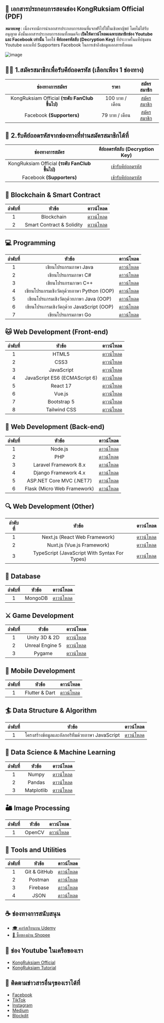 ## 📖 เอกสารประกอบการสอนช่อง KongRuksiam Official (PDF)
**_หมายเหตุ_** : เนื่องจากมีการนำเอกสารประกอบการสอนที่แจกฟรีไปใช้ในเชิงพาญิชย์ โดยไม่ได้รับอนุญาต ดังนั้นเอกสารประกอบการสอนทั้งหมดจึง 
**เปิดให้ดาวน์โหลดเฉพาะสมาชิกช่อง Youtube และ Facebook เท่านั้น** โดยใช้ **คีย์ถอดรหัสลับ (Decryption Key)** 
ที่ประกาศในแท็ปชุมชน Youtube และแท็ป Supporters Facebook ในการเข้าถึงข้อมูลเอกสารทั้งหมด

![image](https://github.com/kongruksiamza/programmer-class-room/blob/main/new-poster.png?raw=true)

## 👨‍💻 1.สมัครสมาชิกเพื่อรับคีย์ถอดรหัส (เลือกเพียง 1 ช่องทาง)
|ช่องทางการสมัคร| ราคา | สมัครสมาชิก |
|:----:|:------------------------:|:----:|
|KongRuksiam Official **(ระดับ FanClub ขึ้นไป)**|  100 บาท / เดือน      | [สมัครสมาชิก](https://www.youtube.com/channel/UCQ1r_4x-P-fETLIU4pqf98w/join) |
|Facebook **(Supporters)**|    79 บาท / เดือน       | [สมัครสมาชิก](https://www.facebook.com/becomesupporter/KongRuksiamTutorial/)|

## 🔑 2.รับคีย์ถอดรหัสจากช่องทางที่ท่านสมัครสมาชิกได้ที่
|ช่องทางการสมัคร|คีย์ถอดรหัสลับ (Decryption Key)|
|:----:|:----:|
|KongRuksiam Official **(ระดับ FanClub ขึ้นไป)**|[เข้ารับคีย์ถอดรหัส](https://www.youtube.com/post/UgkxuHBM_m8y1tzfums48iV9w6uHMg7Flsi9) |
|Facebook **(Supporters)**|[เข้ารับคีย์ถอดรหัส](https://www.facebook.com/KongRuksiamTutorial/supporters)|

## 🔏 Blockchain & Smart Contract
|ลำดับที่| หัวข้อ | ดาวน์โหลด |
|:----:|:------------------------:|:----:|
|1|   Blockchain        | [ดาวน์โหลด](https://mega.nz/folder/rGg0USIa) |
|2|   Smart Contract & Solidity       | [ดาวน์โหลด](https://mega.nz/folder/rGg0USIa) |
  
## 💻 Programming
|ลำดับที่| หัวข้อ | ดาวน์โหลด |
|:----:|:------------------------:|:----:|
|1|   เขียนโปรแกรมภาษา Java        | [ดาวน์โหลด](https://mega.nz/folder/rGg0USIa) |
|2|   เขียนโปรแกรมภาษา C#       | [ดาวน์โหลด](https://mega.nz/folder/rGg0USIa) |
|3|   เขียนโปรแกรมภาษา C++       | [ดาวน์โหลด](https://mega.nz/folder/rGg0USIa) |
|4|   เขียนโปรแกรมเชิงวัตถุด้วยภาษา Python (OOP)       | [ดาวน์โหลด](https://mega.nz/folder/rGg0USIa) |
|5|   เขียนโปรแกรมเชิงวัตถุด้วยภาษา Java (OOP)       | [ดาวน์โหลด](https://mega.nz/folder/rGg0USIa) |
|6|   เขียนโปรแกรมเชิงวัตถุด้วย JavaScript (OOP)       | [ดาวน์โหลด](https://mega.nz/folder/rGg0USIa) |
|7|   เขียนโปรแกรมภาษา Go       | [ดาวน์โหลด](https://mega.nz/folder/rGg0USIa) |
  
## 🐱 Web Development (Front-end)
|ลำดับที่| หัวข้อ | ดาวน์โหลด |
|:----:|:------------------------:|:----:|
|1|   HTML5        | [ดาวน์โหลด](https://mega.nz/folder/rGg0USIa) |
|2|   CSS3       | [ดาวน์โหลด](https://mega.nz/folder/rGg0USIa) |
|3|   JavaScript       | [ดาวน์โหลด](https://mega.nz/folder/rGg0USIa) |
|4|   JavaScript ES6 (ECMAScript 6)       | [ดาวน์โหลด](https://mega.nz/folder/rGg0USIa) |
|5|   React 17       | [ดาวน์โหลด](https://mega.nz/folder/rGg0USIa) |
|6|   Vue.js       | [ดาวน์โหลด](https://mega.nz/folder/rGg0USIa) |
|7|   Bootstrap 5       | [ดาวน์โหลด](https://mega.nz/folder/rGg0USIa) |
|8|   Tailwind CSS       | [ดาวน์โหลด](https://mega.nz/folder/rGg0USIa) |

## 🧲 Web Development (Back-end)
|ลำดับที่| หัวข้อ | ดาวน์โหลด |
|:----:|:------------------------:|:----:|
|1|   Node.js        | [ดาวน์โหลด](https://mega.nz/folder/rGg0USIa) |
|2|   PHP       | [ดาวน์โหลด](https://mega.nz/folder/rGg0USIa) |
|3|   Laravel Framework 8.x       | [ดาวน์โหลด](https://mega.nz/folder/rGg0USIa) |
|4|   Django Framework 4.x       | [ดาวน์โหลด](https://mega.nz/folder/rGg0USIa) |
|5|   ASP.NET Core MVC (.NET7)       | [ดาวน์โหลด](https://mega.nz/folder/rGg0USIa) |
|6|   Flask (Micro Web Framework)       | [ดาวน์โหลด](https://mega.nz/folder/rGg0USIa) |

## 🔍 Web Development (Other)
|ลำดับที่| หัวข้อ | ดาวน์โหลด |
|:----:|:------------------------:|:----:|
|1|   Next.js (React Web Framework)        | [ดาวน์โหลด](https://mega.nz/folder/rGg0USIa) |
|2|   Nuxt.js (Vue.js Framework)       | [ดาวน์โหลด](https://mega.nz/folder/rGg0USIa) |
|3|   TypeScript (JavaScript With Syntax For Types)       | [ดาวน์โหลด](https://mega.nz/folder/rGg0USIa) |

## 👒 Database
|ลำดับที่| หัวข้อ | ดาวน์โหลด |
|:----:|:------------------------:|:----:|
|1|   MongoDB        | [ดาวน์โหลด](https://mega.nz/folder/rGg0USIa) |

## ⚔ Game Development
|ลำดับที่| หัวข้อ | ดาวน์โหลด |
|:----:|:------------------------:|:----:|
|1|   Unity 3D & 2D        | [ดาวน์โหลด](https://mega.nz/folder/rGg0USIa) |
|2|   Unreal Engine 5       | [ดาวน์โหลด](https://mega.nz/folder/rGg0USIa) |
|3|   Pygame       | [ดาวน์โหลด](https://mega.nz/folder/rGg0USIa) |
  
## 📱 Mobile Development
|ลำดับที่| หัวข้อ | ดาวน์โหลด |
|:----:|:------------------------:|:----:|
|1|   Flutter & Dart        | [ดาวน์โหลด](https://mega.nz/folder/rGg0USIa) |

## 🏄 Data Structure & Algorithm
|ลำดับที่| หัวข้อ | ดาวน์โหลด |
|:----:|:------------------------:|:----:|
|1|   โครงสร้างข้อมูลและอัลกอริทึมด้วยภาษา JavaScript        | [ดาวน์โหลด](https://mega.nz/folder/rGg0USIa) |

## 🎯 Data Science & Machine Learning
|ลำดับที่| หัวข้อ | ดาวน์โหลด |
|:----:|:------------------------:|:----:|
|1|   Numpy        | [ดาวน์โหลด](https://mega.nz/folder/rGg0USIa) |
|2|   Pandas       | [ดาวน์โหลด](https://mega.nz/folder/rGg0USIa) |
|3|   Matplotlib       | [ดาวน์โหลด](https://mega.nz/folder/rGg0USIa) |

## 🏜 Image Processing
|ลำดับที่| หัวข้อ | ดาวน์โหลด |
|:----:|:------------------------:|:----:|
|1|   OpenCV        | [ดาวน์โหลด](https://mega.nz/folder/rGg0USIa) |

## 🤖 Tools and Utilities 
|ลำดับที่| หัวข้อ | ดาวน์โหลด |
|:----:|:------------------------:|:----:|
|1|   Git & GitHub        | [ดาวน์โหลด](https://mega.nz/folder/rGg0USIa) |
|2|   Postman       | [ดาวน์โหลด](https://mega.nz/folder/rGg0USIa) |
|3|   Firebase       | [ดาวน์โหลด](https://mega.nz/folder/rGg0USIa) |
|4|   JSON       | [ดาวน์โหลด](https://mega.nz/folder/rGg0USIa) |

## ☕ ช่องทางการสนับสนุน
- [🎓 คอร์สเรียนบน Udemy](https://github.com/kongruksiamza/udemy-course)
- [🛒 ซื้อของผ่าน Shopee](https://shope.ee/3plB9kVnPd)

## 💓 ช่อง Youtube ในเครือของเรา
- [KongRuksiam Official](https://www.youtube.com/@KongRuksiamOfficial)
- [KongRuksiam Tutorial](https://www.youtube.com/@KongRuksiamTutorial)

## 📢 ติดตามข่าวสารอื่นๆของเราได้ที่
- [Facebook](https://www.facebook.com/KongRuksiamTutorial)
- [TikTok](https://www.tiktok.com/@kongruksiamstudio)
- [Instagram](https://www.instagram.com/kongruksiamstudio)
- [Medium](https://medium.com/@kongruksiam)
- [Blockdit](https://www.blockdit.com/kongruksiamtutorial)
